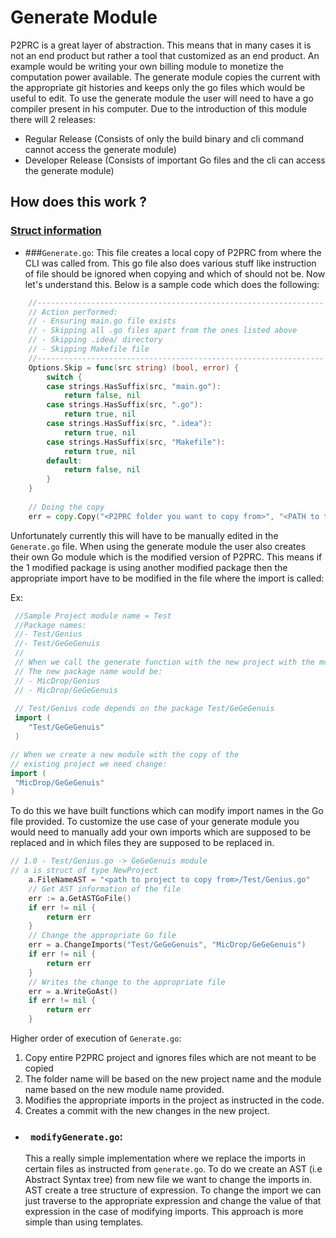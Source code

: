 # Generate Module 
P2PRC is a great layer of abstraction. This means that in many cases it is not an end product but rather 
a tool that customized as an end product. An example would be writing your own billing module to monetize
the computation power available. The generate module copies the current with the appropriate git histories 
and keeps only the go files which would be useful to edit. To use the generate module the user will need 
to have a go compiler present in his computer. Due to the introduction of this module there will 2 releases:

- Regular Release (Consists of only the build binary and cli command cannot access the generate module)
- Developer Release (Consists of important Go files and the cli can access the generate module)

## How does this work ?

### [Struct information](https://github.com/Akilan1999/p2p-rendering-computation/blob/9d69aed8ce0fe5273aaff2828f7d51c3d5ac2ce4/generate/generate.go#L19)
- ###```Generate.go```: 
This file creates a local copy of P2PRC from where the CLI was called from.
This go file also does various stuff like instruction of file should be ignored when copying and 
which of should not be. Now let's understand this. Below is a sample code which does the following:

```go
	//----------------------------------------------------------------
	// Action performed:
	// - Ensuring main.go file exists
	// - Skipping all .go files apart from the ones listed above
	// - Skipping .idea/ directory
	// - Skipping Makefile file
	//----------------------------------------------------------------
	Options.Skip = func(src string) (bool, error) {
		switch {
		case strings.HasSuffix(src, "main.go"):
			return false, nil
		case strings.HasSuffix(src, ".go"):
			return true, nil
		case strings.HasSuffix(src, ".idea"):
			return true, nil
		case strings.HasSuffix(src, "Makefile"):
			return true, nil
		default:
			return false, nil
		}
	}
	
	// Doing the copy 
	err = copy.Copy("<P2PRC folder you want to copy from>", "<PATH to the directory>", Options)
```

Unfortunately currently this will have to be manually edited in the ```Generate.go``` file. When using the generate 
module the user also creates their own Go module which is the modified version of P2PRC. This means 
if the 1 modified package is using another modified package then the appropriate import have to be modified 
in the file where the import is called: 

Ex:
```go
 //Sample Project module name = Test 
 //Package names:
 //- Test/Genius
 //- Test/GeGeGenuis
 //
 // When we call the generate function with the new project with the module name = MicDrop 
 // The new package name would be:
 // - MicDrop/Genius 
 // - MicDrop/GeGeGenuis
 
 // Test/Genius code depends on the package Test/GeGeGenuis
 import (
 	"Test/GeGeGenuis"
 )

// When we create a new module with the copy of the 
// existing project we need change:
import (
 "MicDrop/GeGeGenuis"
)
```

To do this we have built functions which can modify import names in the Go file provided. 
To customize the use case of your generate module you would need to manually add your own 
imports which are supposed to be replaced and in which files they are supposed to be replaced 
in. 

```go
// 1.0 - Test/Genius.go -> GeGeGenuis module
// a is struct of type NewProject 
	a.FileNameAST = "<path to project to copy from>/Test/Genius.go"
	// Get AST information of the file
	err := a.GetASTGoFile()
	if err != nil {
		return err
	}
	// Change the appropriate Go file
	err = a.ChangeImports("Test/GeGeGenuis", "MicDrop/GeGeGenuis")
	if err != nil {
		return err
	}
	// Writes the change to the appropriate file
	err = a.WriteGoAst()
	if err != nil {
		return err
	}
```

Higher order of execution of ```Generate.go```:
1. Copy entire P2PRC project and ignores files which are not meant to be copied 
2. The folder name will be based on the new project name and the module name based on the new 
   module name provided.
3. Modifies the appropriate imports in the project as instructed in the code. 
4. Creates a commit with the new changes in the new project. 


- ### ``` modifyGenerate.go```: 
  This a really simple implementation where we replace the imports 
  in certain files as instructed from ```generate.go```. To do we create an AST (i.e Abstract Syntax tree)
  from new file we want to change the imports in. AST create a tree structure of expression. To change the 
  import we can just traverse to the appropriate expression and change the value of that expression in 
  the case of modifying imports. This approach is more simple than using templates.


